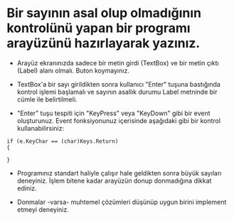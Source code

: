 # Bir sayının asal olup olmadığının kontrolünü yapan bir programı arayüzünü hazırlayarak yazınız.

* Arayüz ekranınızda sadece bir metin girdi (TextBox) ve bir metin çıktı (Label) alanı olmalı. Buton koymayınız.

* TextBox'a bir sayı girildikten sonra kullanıcı "Enter" tuşuna bastığında kontrol işlemi başlamalı ve sayının asallık durumu Label metninde bir cümle ile belirtilmeli.

* "Enter" tuşu tespiti için "KeyPress" veya "KeyDown" gibi bir event oluşturunuz. Event fonksiyonunuz içerisinde aşağıdaki gibi bir kontrol kullanabilirsiniz:
```
if (e.KeyChar == (char)Keys.Return)
{
  
}
```

* Programınız standart haliyle çalışır hale geldikten sonra büyük sayıları deneyiniz. İşlem bitene kadar arayüzün donup donmadığına dikkat ediniz.

* Donmalar -varsa- muhtemel çözümleri düşünüp uygun birini implement etmeyi deneyiniz.

  
